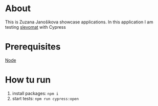 # About
This is Zuzana Janošikova showcase applications.
In this application I am testing [slevomat](https://www.slevomat.cz/brno) with Cypress

# Prerequisites
[Node](https://nodejs.org/en/download/)

# How tu run
1. install packages: `npm i`
2. start tests: `npm run cypress:open`